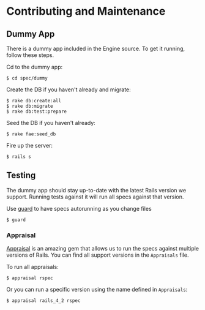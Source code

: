 # Contributing and Maintenance

## Dummy App

There is a dummy app included in the Engine source. To get it running, follow these steps.

Cd to the dummy app:

```
$ cd spec/dummy
```

Create the DB if you haven't already and migrate:

```
$ rake db:create:all
$ rake db:migrate
$ rake db:test:prepare
```

Seed the DB if you haven't already:

```
$ rake fae:seed_db
```

Fire up the server:

```
$ rails s
```

## Testing

The dummy app should stay up-to-date with the latest Rails version we support. Running tests against it will run all specs against that version.

Use [guard](https://github.com/guard/guard-rspec) to have specs autorunning as you change files

```
$ guard
```

### Appraisal

[Appraisal](https://github.com/thoughtbot/appraisal) is an amazing gem that allows us to run the specs against multiple versions of Rails. You can find all support versions in the `Appraisals` file.

To run all appraisals:

```
$ appraisal rspec
```

Or you can run a specific version using the name defined in `Appraisals`:

```
$ appraisal rails_4_2 rspec
```

